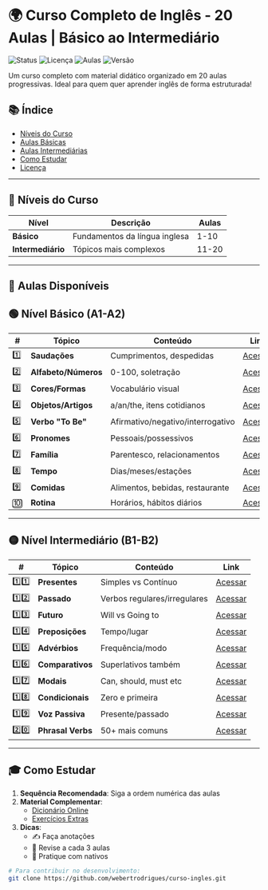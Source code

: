 # 🌍 Curso Completo de Inglês - 20 Aulas | Básico ao Intermediário

![Status](https://img.shields.io/badge/Status-Concluído-success)
![Licença](https://img.shields.io/badge/Licença-MIT-blue)
![Aulas](https://img.shields.io/badge/Aulas-20/20-brightgreen)
![Versão](https://img.shields.io/badge/Versão-2.0.0-orange)

Um curso completo com material didático organizado em 20 aulas progressivas. Ideal para quem quer aprender inglês de forma estruturada!

## 📚 Índice
- [Níveis do Curso](#-níveis-do-curso)
- [Aulas Básicas](#-nível-básico-a1-a2)
- [Aulas Intermediárias](#-nível-intermediário-b1-b2)
- [Como Estudar](#-como-estudar)
- [Licença](LICENSE)

---

## 🎯 Níveis do Curso

| Nível        | Descrição                          | Aulas        |
|--------------|-----------------------------------|-------------|
| **Básico**   | Fundamentos da língua inglesa     | 1-10        |
| **Intermediário** | Tópicos mais complexos         | 11-20       |

---

## 📂 Aulas Disponíveis

## 🟢 Nível Básico (A1-A2)

| #  | Tópico | Conteúdo | Link |
|----|--------|----------|------|
| 1️⃣ | **Saudações** | Cumprimentos, despedidas | [Acessar](https://webertrodrigues.github.io/Curso-English/Aula%201/english_lesson_card.html) |
| 2️⃣ | **Alfabeto/Números** | 0-100, soletração | [Acessar](https://webertrodrigues.github.io/Curso-English/Aula%202/lesson2_card.html) |
| 3️⃣ | **Cores/Formas** | Vocabulário visual | [Acessar](https://webertrodrigues.github.io/Curso-English/Aula%203/lesson3_card.html) |
| 4️⃣ | **Objetos/Artigos** | a/an/the, itens cotidianos | [Acessar](https://webertrodrigues.github.io/Curso-English/Aula%204/lesson4_card.html) |
| 5️⃣ | **Verbo "To Be"** | Afirmativo/negativo/interrogativo | [Acessar](https://webertrodrigues.github.io/Curso-English/Aula%205/lesson5_card.html) |
| 6️⃣ | **Pronomes** | Pessoais/possessivos | [Acessar](https://webertrodrigues.github.io/Curso-English/Aula%206/lesson6_card.html) |
| 7️⃣ | **Família** | Parentesco, relacionamentos | [Acessar](https://webertrodrigues.github.io/Curso-English/Aula%207/lesson7_card.html) |
| 8️⃣ | **Tempo** | Dias/meses/estações | [Acessar](https://webertrodrigues.github.io/Curso-English/Aula%208/lesson8_card.html) |
| 9️⃣ | **Comidas** | Alimentos, bebidas, restaurante | [Acessar](https://webertrodrigues.github.io/Curso-English/Aula%209/lesson9_card.html) |
| 🔟 | **Rotina** | Horários, hábitos diários | [Acessar](#) |

---

## 🟡 Nível Intermediário (B1-B2)

| #  | Tópico | Conteúdo | Link |
|----|--------|----------|------|
| 1️⃣1️⃣ | **Presentes** | Simples vs Contínuo | [Acessar](#) |
| 1️⃣2️⃣ | **Passado** | Verbos regulares/irregulares | [Acessar](#) |
| 1️⃣3️⃣ | **Futuro** | Will vs Going to | [Acessar](#) |
| 1️⃣4️⃣ | **Preposições** | Tempo/lugar | [Acessar](#) |
| 1️⃣5️⃣ | **Advérbios** | Frequência/modo | [Acessar](#) |
| 1️⃣6️⃣ | **Comparativos** | Superlativos também | [Acessar](#) |
| 1️⃣7️⃣ | **Modais** | Can, should, must etc | [Acessar](#) |
| 1️⃣8️⃣ | **Condicionais** | Zero e primeira | [Acessar](#) |
| 1️⃣9️⃣ | **Voz Passiva** | Presente/passado | [Acessar](#) |
| 2️⃣0️⃣ | **Phrasal Verbs** | 50+ mais comuns | [Acessar](#) |

---

## 🎓 Como Estudar

1. **Sequência Recomendada**: Siga a ordem numérica das aulas
2. **Material Complementar**:
   - [Dicionário Online](https://dictionary.cambridge.org/)
   - [Exercícios Extras](#)
3. **Dicas**:
   - ✍️ Faça anotações
   - 🔁 Revise a cada 3 aulas
   - 💬 Pratique com nativos

```bash
# Para contribuir no desenvolvimento:
git clone https://github.com/webertrodrigues/curso-ingles.git